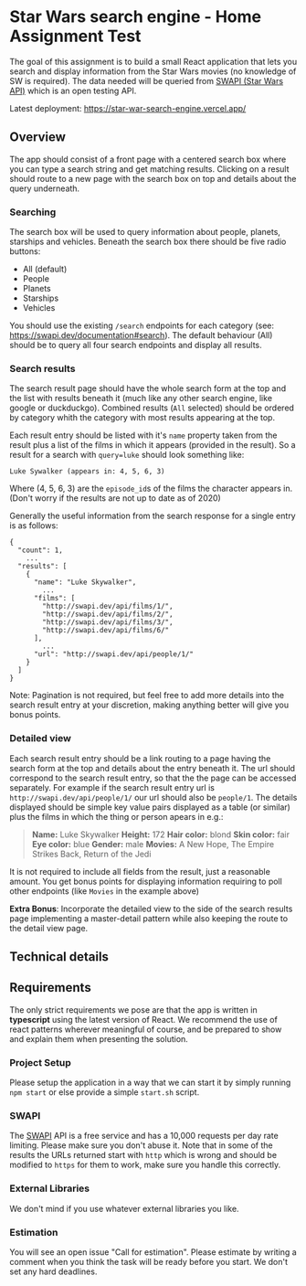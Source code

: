 # Star Wars search engine - Home Assignment Test
The goal of this assignment is to build a small React application that lets you search and display information from the Star Wars movies (no knowledge of SW is required). The data needed will be queried from [SWAPI (Star Wars API)](https://swapi.dev/) which is an open testing API.

Latest deployment: https://star-war-search-engine.vercel.app/

## Overview
The app should consist of a front page with a centered search box where you can type a search string and get matching results. Clicking on a result should route to a new page with the search box on top and details about the query underneath.

### Searching
The search box will be used to query information about people, planets, starships and vehicles. Beneath the search box there should be five radio buttons:
* All (default)
* People
* Planets
* Starships
* Vehicles

You should use the existing `/search` endpoints for each category (see: https://swapi.dev/documentation#search).
The default behaviour (All) should be to query all four search endpoints and display all results.

### Search results
The search result page should have the whole search form at the top and the list with results beneath it (much like any other search engine, like google or duckduckgo).
Combined results (`All` selected) should be ordered by category whith the category with most results appearing at the top.

Each result entry should be listed with it's `name` property taken from the result plus a list of the films in which it appears (provided in the result).
So a result for a search with `query=luke` should look something like:

```
Luke Sywalker (appears in: 4, 5, 6, 3)
```
Where (4, 5, 6, 3) are the `episode_id`s of the films the character appears in. (Don't worry if the results are not up to date as of 2020)

Generally the useful information from the search response for a single entry is as follows:

```
{
  "count": 1,
    ...
  "results": [
    {
      "name": "Luke Skywalker",
        ...
      "films": [
        "http://swapi.dev/api/films/1/",
        "http://swapi.dev/api/films/2/",
        "http://swapi.dev/api/films/3/",
        "http://swapi.dev/api/films/6/"
      ],
        ...
      "url": "http://swapi.dev/api/people/1/"
    }
  ]
}
```
 Note: Pagination is not required, but feel free to add more details into the search result entry at your discretion, making anything better will give you bonus points.

### Detailed view
Each search result entry should be a link routing to a page having the search form at the top and details about the entry beneath it. The url should correspond to the search result entry, so that the the page can be accessed separately. For example if the search result entry url is `http://swapi.dev/api/people/1/` our url should also be `people/1`. 
The details displayed should be simple key value pairs displayed as a table (or similar) plus the films in which the thing or person apears in e.g.:

>  **Name:** Luke Skywalker
>  **Height:** 172
>  **Hair color:** blond
>  **Skin color:** fair
>  **Eye color:** blue
>  **Gender:** male
>  **Movies:** A New Hope, The Empire Strikes Back, Return of the Jedi

It is not required to include all fields from the result, just a reasonable amount. You get bonus points for displaying information requiring to poll other endpoints (like `Movies` in the example above)

**Extra Bonus**: Incorporate the detailed view to the side of the search results page implementing a master-detail pattern while also keeping the route to the detail view page.

## Technical details

## Requirements
The only strict requirements we pose are that the app is written in **typescript** using the latest version of React. We recommend the use of react patterns wherever meaningful of course, and be prepared to show and explain them when presenting the solution.

### Project Setup
Please setup the application in a way that we can start it by simply running `npm start` or else provide a simple `start.sh` script.

### SWAPI
The [SWAPI](https://swapi.dev/) API is a free service and has a 10,000 requests per day rate limiting. Please make sure you don't abuse it.
Note that in some of the results the URLs returned start with `http` which is wrong and should be modified to `https` for them to work, make sure you handle this correctly.

### External Libraries
We don't mind if you use whatever external libraries you like.

### Estimation
You will see an open issue "Call for estimation". Please estimate by writing a comment  when you think the task will be ready before you start. We don't set any hard deadlines.

